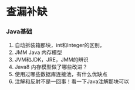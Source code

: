 # 查漏补缺

### Java基础

1. 自动拆装箱那块，int和Integer的区别，
2. JMM Java 内存模型
3. JVM和JDK，JRE，JMM的辨识
4. Java8 内存模型做了哪些改进？
5. 使用过哪些数据库连接池，有什么优缺点
6. 注解和反射不是一回事！看一下Java注解那块可以 

